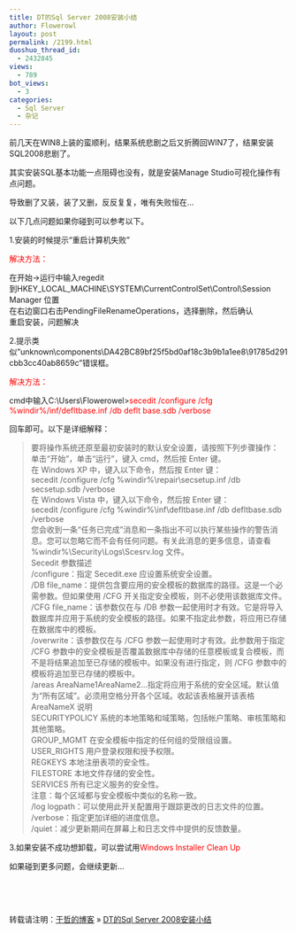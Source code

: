 ```yaml
---
title: DT的Sql Server 2008安装小结
author: Flowerowl
layout: post
permalink: /2199.html
duoshuo_thread_id:
  - 2432845
views:
  - 789
bot_views:
  - 3
categories:
  - Sql Server
  - 杂记
---
```

前几天在WIN8上装的蛮顺利，结果系统悲剧之后又折腾回WIN7了，结果安装SQL2008悲剧了。

其实安装SQL基本功能一点阻碍也没有，就是安装Manage Studio可视化操作有点问题。

导致删了又装，装了又删，反反复复，唯有失败恒在&#8230;

以下几点问题如果你碰到可以参考以下。

1.安装的时候提示“重启计算机失败”

<span style="color: #ff0000;">解决方法：</span>

在开始->运行中输入regedit  
到HKEY\_LOCAL\_MACHINE\SYSTEM\CurrentControlSet\Control\Session Manager 位置  
在右边窗口右击PendingFileRenameOperations，选择删除，然后确认  
重启安装，问题解决

2.提示类似&#8221;unknown\components\DA42BC89bf25f5bd0af18c3b9b1a1ee8\91785d291cbb3cc40ab8659c&#8221;错误框。

<span style="color: #ff0000;">解决方法：</span>

cmd中输入C:\Users\Flowerowel><span style="color: #ff0000;">secedit /configure /cfg %windir%/inf/defltbase.inf /db deflt base.sdb /verbose</span>

回车即可。以下是详细解释：

> 要将操作系统还原至最初安装时的默认安全设置，请按照下列步骤操作：  
> 单击“开始”，单击“运行”，键入 cmd，然后按 Enter 键。  
> 在 Windows XP 中，键入以下命令，然后按 Enter 键：  
> secedit /configure /cfg %windir%\repair\secsetup.inf /db secsetup.sdb /verbose  
> 在 Windows Vista 中，键入以下命令，然后按 Enter 键：  
> secedit /configure /cfg %windir%\inf\defltbase.inf /db defltbase.sdb /verbose  
> 您会收到一条“任务已完成”消息和一条指出不可以执行某些操作的警告消息。您可以忽略它而不会有任何问题。有关此消息的更多信息，请查看 %windir%\Security\Logs\Scesrv.log 文件。  
> Secedit 参数描述  
> /configure：指定 Secedit.exe 应设置系统安全设置。  
> /DB file_name：提供包含要应用的安全模板的数据库的路径。这是一个必需参数。但如果使用 /CFG 开关指定安全模板，则不必使用该数据库文件。  
> /CFG file_name：该参数仅在与 /DB 参数一起使用时才有效。它是将导入数据库并应用于系统的安全模板的路径。如果不指定此参数，将应用已存储在数据库中的模板。  
> /overwrite：该参数仅在与 /CFG 参数一起使用时才有效。此参数用于指定 /CFG 参数中的安全模板是否覆盖数据库中存储的任意模板或复合模板，而不是将结果追加至已存储的模板中。如果没有进行指定，则 /CFG 参数中的模板将追加至已存储的模板中。  
> /areas AreaName1AreaName2&#8230;指定将应用于系统的安全区域。默认值为“所有区域”。必须用空格分开各个区域。收起该表格展开该表格AreaNameX 说明  
> SECURITYPOLICY 系统的本地策略和域策略，包括帐户策略、审核策略和其他策略。  
> GROUP_MGMT 在安全模板中指定的任何组的受限组设置。  
> USER_RIGHTS 用户登录权限和授予权限。  
> REGKEYS 本地注册表项的安全性。  
> FILESTORE 本地文件存储的安全性。  
> SERVICES 所有已定义服务的安全性。  
> 注意：每个区域都与安全模板中类似的名称一致。  
> /log logpath：可以使用此开关配置用于跟踪更改的日志文件的位置。  
> /verbose：指定更加详细的进度信息。  
> /quiet：减少更新期间在屏幕上和日志文件中提供的反馈数量。

3.如果安装不成功想卸载，可以尝试用<span style="color: #ff0000;">Windows Installer Clean Up</span>

如果碰到更多问题，会继续更新&#8230;

&nbsp;

&nbsp;

转载请注明：[于哲的博客][1] &raquo; [DT的Sql Server 2008安装小结][2]

 [1]: http://lazynight.me
 [2]: http://lazynight.me/2199.html